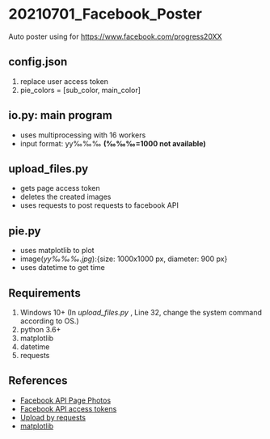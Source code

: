 # 20210701_Facebook_Poster
Auto poster using for https://www.facebook.com/progress20XX


## config.json
1. replace user access token
2. pie_colors = [sub_color, main_color]


## io.py: main program
- uses multiprocessing with 16 workers
- input format: yy‰‰‰ **(‰‰‰=1000 not available)**


## upload_files.py
- gets page access token
- deletes the created images
- uses requests to post requests to facebook API


## pie.py
- uses matplotlib to plot
- image(*yy‰‰‰.jpg*):{size: 1000x1000 px, diameter: 900 px}
- uses datetime to get time

## Requirements
1. Windows 10+ 
  (In *upload_files.py* , Line 32, change the system command according to OS.)
2. python 3.6+
3. matplotlib
4. datetime
5. requests

## References 
- [Facebook API Page Photos](https://developers.facebook.com/docs/graph-api/reference/page/photos/)
- [Facebook API access tokens](https://developers.facebook.com/docs/pages/access-tokens)
- [Upload by requests](https://www.reddit.com/r/learnpython/comments/5677wn/uploading_jpg_to_facebook_through_graph_api/)
- [matplotlib](https://matplotlib.org/)

